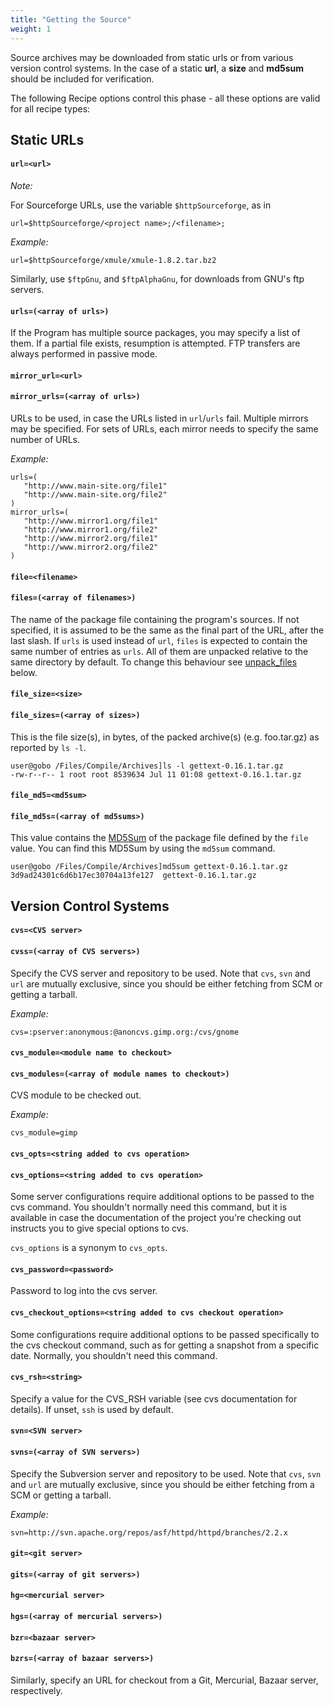 ```yaml
---
title: "Getting the Source"
weight: 1
---
```


Source archives may be downloaded from static urls or from various version
control systems. In the case of a static **url**, a **size** and **md5sum** should be
included for verification.

The following Recipe options control this phase - all
these options are valid for all recipe types:

## Static URLs

#### `url=<url>`

*Note:*

For Sourceforge URLs, use the variable `$httpSourceforge`, as in

```fish
url=$httpSourceforge/<project name>;/<filename>;
```

*Example:*

```fish
url=$httpSourceforge/xmule/xmule-1.8.2.tar.bz2
```

Similarly, use `$ftpGnu`, and `$ftpAlphaGnu`, for downloads from GNU's ftp
servers.

#### `urls=(<array of urls>)`

If the Program has multiple source packages, you may specify a list of them. If
a partial file exists, resumption is attempted. FTP transfers are always
performed in passive mode.

#### `mirror_url=<url>`

#### `mirror_urls=(<array of urls>)`

URLs to be used, in case the URLs listed in `url`/`urls` fail. Multiple mirrors
may be specified. For sets of URLs, each mirror needs to specify the same number
of URLs.

*Example:*

```fish
urls=(
   "http://www.main-site.org/file1"
   "http://www.main-site.org/file2"
)
mirror_urls=(
   "http://www.mirror1.org/file1"
   "http://www.mirror1.org/file2"
   "http://www.mirror2.org/file1"
   "http://www.mirror2.org/file2"
)
```

#### `file=<filename>`

#### `files=(<array of filenames>)`

The name of the package file containing the program's sources. If not specified,
it is assumed to be the same as the final part of the URL, after the last slash.
If `urls` is used instead of `url`, `files` is expected to contain the same
number of entries as `urls`. All of them are unpacked relative to the same
directory by default. To change this behaviour see [unpack_files](#unpack_files)
below.

#### `file_size=<size>`

#### `file_sizes=(<array of sizes>)`

This is the file size(s), in bytes, of the packed archive(s) (e.g. foo.tar.gz)
as reported by `ls -l`.

```fish
user@gobo /Files/Compile/Archives]ls -l gettext-0.16.1.tar.gz
-rw-r--r-- 1 root root 8539634 Jul 11 01:08 gettext-0.16.1.tar.gz
```

#### `file_md5=<md5sum>`

#### `file_md5s=(<array of md5sums>)`

This value contains the [MD5Sum](http://en.wikipedia.org/wiki/MD5) of the
package file defined by the `file` value. You can find this MD5Sum by using the
`md5sum` command.

```fish
user@gobo /Files/Compile/Archives]md5sum gettext-0.16.1.tar.gz
3d9ad24301c6d6b17ec30704a13fe127  gettext-0.16.1.tar.gz
```

## Version Control Systems

#### `cvs=<CVS server>`

#### `cvss=(<array of CVS servers>)`

Specify the CVS server and repository to be used. Note that `cvs`, `svn` and
`url` are mutually exclusive, since you should be either fetching from SCM or
getting a tarball.

*Example:*

```fish
cvs=:pserver:anonymous:@anoncvs.gimp.org:/cvs/gnome
```

#### ``cvs_module=<module name to checkout>``

#### ``cvs_modules=(<array of module names to checkout>)``

CVS module to be checked out.

*Example:*

```fish
cvs_module=gimp
```

#### ``cvs_opts=<string added to cvs operation>``

#### ``cvs_options=<string added to cvs operation>``

Some server configurations require additional options to be passed to the cvs
command. You shouldn't normally need this command, but it is available in case
the documentation of the project you're checking out instructs you to give
special options to cvs.

`cvs_options` is a synonym to `cvs_opts`.

#### `cvs_password=<password>`

Password to log into the cvs server.

#### `cvs_checkout_options=<string added to cvs checkout operation>`

Some configurations require additional options to be passed specifically to the
cvs checkout command, such as for getting a snapshot from a specific date.
Normally, you shouldn't need this command.

#### `cvs_rsh=<string>`

Specify a value for the CVS_RSH variable (see cvs documentation for details). If
unset, `ssh` is used by default.

#### `svn=<SVN server>`

#### `svns=(<array of SVN servers>)`

Specify the Subversion server and repository to be used. Note that `cvs`, `svn`
and `url` are mutually exclusive, since you should be either fetching from a SCM
or getting a tarball.

*Example:*

```fish
svn=http://svn.apache.org/repos/asf/httpd/httpd/branches/2.2.x
```

#### `git=<git server>`

#### `gits=(<array of git servers>)`

#### `hg=<mercurial server>`

#### `hgs=(<array of mercurial servers>)`

#### `bzr=<bazaar server>`

#### `bzrs=(<array of bazaar servers>)`


Similarly, specify an URL for checkout from a Git, Mercurial, Bazaar server,
respectively.